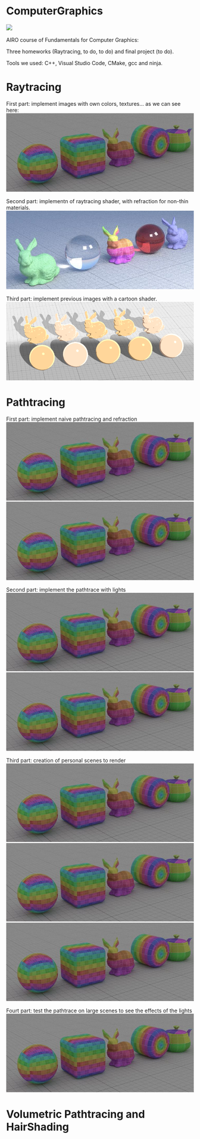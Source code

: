 # ComputerGraphics
<a href="https://www.dis.uniroma1.it/"><img src="http://www.dis.uniroma1.it/sites/default/files/marchio%20logo%20eng%20jpg.jpg" width="500"></a>

AIRO course of Fundamentals for Computer Graphics:

Three homeworks (Raytracing, to do, to do) and final project (to do).

Tools we used: C++, Visual Studio Code, CMake, gcc and ninja.

# Raytracing
First part: implement images with own colors, textures... as we can see here:
![](Raytrace/out/lowres/03_texture_720_256.jpg)

Second part: implementn of raytracing shader, with refraction for non-thin materials.
![](Raytrace/out/Refraction/glass_(notThin).jpg)

Third part: implement previous images with a cartoon shader.
![](Raytrace/out/shade_cartoon/materialsb.png)



# Pathtracing
First part: implement naive pathtracing and refraction
![](Raytrace/out/lowres/03_texture_720_256.jpg)
![](Raytrace/out/lowres/03_texture_720_256.jpg)

Second part: implement the pathtrace with lights
![](Raytrace/out/lowres/03_texture_720_256.jpg)
![](Raytrace/out/lowres/03_texture_720_256.jpg)

Third part: creation of personal scenes to render 
![](Raytrace/out/lowres/03_texture_720_256.jpg) 
![](Raytrace/out/lowres/03_texture_720_256.jpg)
![](Raytrace/out/lowres/03_texture_720_256.jpg)

Fourt part: test the pathtrace on large scenes to see the effects of the lights
![](Raytrace/out/lowres/03_texture_720_256.jpg)


# Volumetric Pathtracing and HairShading
